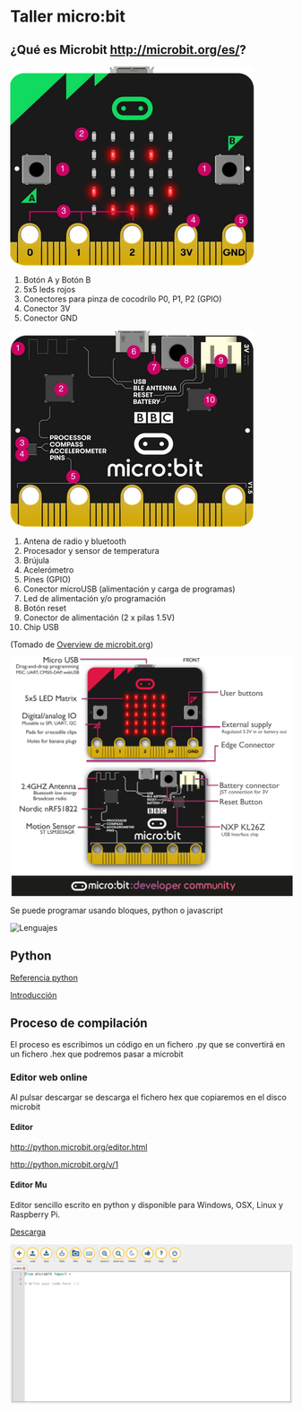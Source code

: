 # Taller micro:bit

## ¿Qué es Microbit http://microbit.org/es/?


![microbit front](./images/micro:bit_front.png)
1. Botón A y Botón B
1. 5x5 leds rojos
1. Conectores para pinza de cocodrilo P0, P1, P2 (GPIO)
1. Conector 3V
1. Conector GND

![microbit back](./images/micro:bit_back.png)
1. Antena de radio y bluetooth
1. Procesador y sensor de temperatura
1. Brújula
1. Acelerómetro
1. Pines (GPIO)
1. Conector microUSB (alimentación y carga de programas)
1. Led de alimentación y/o programación
1. Botón reset
1. Conector de alimentación (2 x pilas 1.5V)
1. Chip USB

(Tomado de [Overview de microbit.org](https://microbit.org/get-started/user-guide/overview/))


![Hardware](./images/microbit-overview-1-5.png)

Se puede programar usando bloques, python o javascript

![Lenguajes](http://microbit.org/images/both-editors.png)

## Python

[Referencia python](http://microbit.org/es/guide/python/)

[Introducción](http://microbit-micropython.readthedocs.io/en/latest/tutorials/introduction.html)

## Proceso de compilación

El proceso es escribimos un código en un fichero .py que se convertirá en un fichero .hex que podremos pasar a microbit


### Editor web online
Al pulsar descargar se descarga el fichero hex que copiaremos en el disco microbit

#### Editor


http://python.microbit.org/editor.html

http://python.microbit.org/v/1


#### Editor Mu

Editor sencillo escrito en python y disponible para Windows, OSX, Linux y  Raspberry Pi.  

[Descarga](https://codewith.mu/)

![Mu editor](./images/MuEditor.png)
